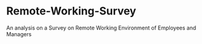 # Remote-Working-Survey
An analysis on a Survey on Remote Working Environment of Employees and Managers
